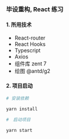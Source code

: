 ### 毕设重构, React 练习

#### 1. 所用技术

- React-router
- React Hooks
- Typescript
- Axios
- 组件库 zent 7
- 绘图 @antd/g2

#### 2. 项目启动

```bash
# 安装依赖

yarn install

#　启动项目

yarn start

```
